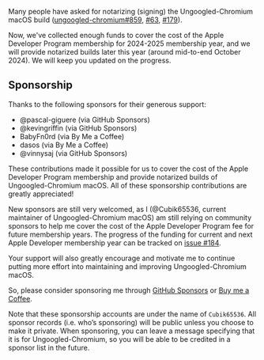 Many people have asked for notarizing (signing) the Ungoogled-Chromium macOS build ([ungoogled-chromium#859](https://github.com/ungoogled-software/ungoogled-chromium/issues/859), [#63](https://github.com/ungoogled-software/ungoogled-chromium-macos/issues/63), [#179](https://github.com/ungoogled-software/ungoogled-chromium-macos/issues/179)).

Now, we've collected enough funds to cover the cost of the Apple Developer Program membership for 2024-2025 membership year, and we will provide notarized builds later this year (around mid-to-end October 2024). We will keep you updated on the progress.

## Sponsorship

Thanks to the following sponsors for their generous support:

- @pascal-giguere (via GitHub Sponsors)
- @kevingriffin (via GitHub Sponsors)
- BabyFn0rd (via By Me a Coffee)
- dasos (via By Me a Coffee)
- @vinnysaj (via GitHub Sponsors)

These contributions made it possible for us to cover the cost of the Apple Developer Program membership and provide notarized builds of Ungoogled-Chromium macOS. All of these sponsorship contributions are greatly appreciated!

New sponsors are still very welcomed, as I (@Cubik65536, current maintainer of Ungoogled-Chromium macOS) am still relying on community sponsors to help me cover the cost of the Apple Developer Program fee for future membership years. The progress of the funding for current and next Apple Developer membership year can be tracked on [issue #184](https://github.com/ungoogled-software/ungoogled-chromium-macos/issues/184).

Your support will also greatly encourage and motivate me to continue putting more effort into maintaining and improving Ungoogled-Chromium macOS.

So, please consider sponsoring me through [GitHub Sponsors](https://github.com/sponsors/Cubik65536) or [Buy me a Coffee](https://buymeacoffee.com/cubik65536).

Note that these sponsorship accounts are under the name of `Cubik65536`. All sponsor records (i.e. who’s sponsoring) will be public unless you choose to make it private. When sponsoring, you can leave a message specifying that it is for Ungoogled-Chromium, so you will be able to be credited in a sponsor list in the future.
